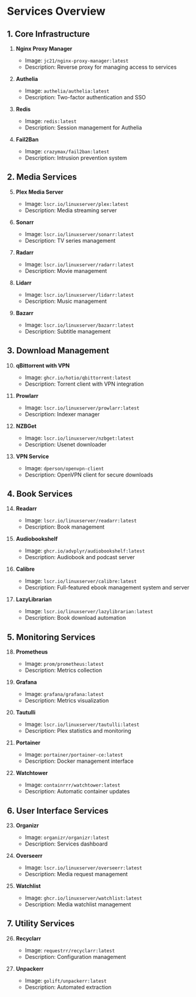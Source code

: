 # Services Overview

## 1. Core Infrastructure
1. **Nginx Proxy Manager**
   - Image: `jc21/nginx-proxy-manager:latest`
   - Description: Reverse proxy for managing access to services

2. **Authelia**
   - Image: `authelia/authelia:latest`
   - Description: Two-factor authentication and SSO

3. **Redis**
   - Image: `redis:latest`
   - Description: Session management for Authelia

4. **Fail2Ban**
   - Image: `crazymax/fail2ban:latest`
   - Description: Intrusion prevention system

## 2. Media Services
5. **Plex Media Server**
   - Image: `lscr.io/linuxserver/plex:latest`
   - Description: Media streaming server

6. **Sonarr**
   - Image: `lscr.io/linuxserver/sonarr:latest`
   - Description: TV series management

7. **Radarr**
   - Image: `lscr.io/linuxserver/radarr:latest`
   - Description: Movie management

8. **Lidarr**
   - Image: `lscr.io/linuxserver/lidarr:latest`
   - Description: Music management

9. **Bazarr**
   - Image: `lscr.io/linuxserver/bazarr:latest`
   - Description: Subtitle management

## 3. Download Management
10. **qBittorrent with VPN**
    - Image: `ghcr.io/hotio/qbittorrent:latest`
    - Description: Torrent client with VPN integration

11. **Prowlarr**
    - Image: `lscr.io/linuxserver/prowlarr:latest`
    - Description: Indexer manager

12. **NZBGet**
    - Image: `lscr.io/linuxserver/nzbget:latest`
    - Description: Usenet downloader

13. **VPN Service**
    - Image: `dperson/openvpn-client`
    - Description: OpenVPN client for secure downloads

## 4. Book Services
14. **Readarr**
    - Image: `lscr.io/linuxserver/readarr:latest`
    - Description: Book management

15. **Audiobookshelf**
    - Image: `ghcr.io/advplyr/audiobookshelf:latest`
    - Description: Audiobook and podcast server

16. **Calibre**
     - Image: `lscr.io/linuxserver/calibre:latest`
     - Description: Full-featured ebook management system and server

17. **LazyLibrarian**
    - Image: `lscr.io/linuxserver/lazylibrarian:latest`
    - Description: Book download automation

## 5. Monitoring Services
18. **Prometheus**
    - Image: `prom/prometheus:latest`
    - Description: Metrics collection

19. **Grafana**
    - Image: `grafana/grafana:latest`
    - Description: Metrics visualization

20. **Tautulli**
    - Image: `lscr.io/linuxserver/tautulli:latest`
    - Description: Plex statistics and monitoring

21. **Portainer**
    - Image: `portainer/portainer-ce:latest`
    - Description: Docker management interface

22. **Watchtower**
    - Image: `containrrr/watchtower:latest`
    - Description: Automatic container updates

## 6. User Interface Services
23. **Organizr**
    - Image: `organizr/organizr:latest`
    - Description: Services dashboard

24. **Overseerr**
    - Image: `lscr.io/linuxserver/overseerr:latest`
    - Description: Media request management

25. **Watchlist**
    - Image: `ghcr.io/linuxserver/watchlist:latest`
    - Description: Media watchlist management

## 7. Utility Services
26. **Recyclarr**
    - Image: `requestrr/recyclarr:latest`
    - Description: Configuration management

27. **Unpackerr**
    - Image: `golift/unpackerr:latest`
    - Description: Automated extraction
